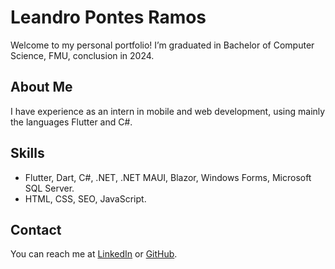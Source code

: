 # Leandro Pontes Ramos
Welcome to my personal portfolio! I’m graduated in Bachelor of Computer Science, FMU, conclusion in 2024.

## About Me
I have experience as an intern in mobile and web development, using mainly the languages Flutter and C#.

## Skills
- Flutter, Dart, C#, .NET, .NET MAUI, Blazor, Windows Forms, Microsoft SQL Server.
- HTML, CSS, SEO, JavaScript.

## Contact
You can reach me at [LinkedIn](https://br.linkedin.com/in/leandro-ramos-3429ab2a9) or [GitHub](https://github.com/LeandroPontesRamos).
